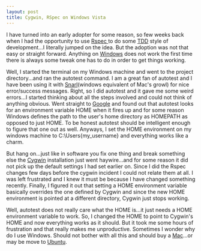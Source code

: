 ```yaml
---
layout: post
title: Cygwin, RSpec on Windows Vista
---
```


I have turned into an early adopter for some reason, so few weeks back when I had the opportunity to use [Rspec ](<http://rspec.info/>)to do some [TDD](<http://en.wikipedia.org/wiki/Test-driven_development>) style of development...I literally jumped on the idea. But the adoption was not that easy or straight forward. Anything on [Windows](<http://www.microsoft.com/windows/windows-vista/default.aspx>) does not work the first time there is always some tweak one has to do in order to get things working.

Well, I started the terminal on my Windows machine and went to the project directory...and ran the autotest command. I am a great fan of autotest and I have been using it with [Snarl](<http://www.fullphat.net/index.php>)(windows equivalent of Mac's growl) for nice error/success messages. Right, so I did autotest and it gave me some weird errors...I started thinking about all the steps involved and could not think of anything obvious. Went straight to [Google](<http://www.google.co.uk/>) and found out that autotest looks for an environment variable HOME when it fires up and for some reason Windows defines the path to the user's home directory as HOMEPATH as opposed to just HOME. To be honest autotest should be intelligent enough to figure that one out as well. Anyways, I set the HOME environment on my windows machine to C:\Users\{my\_username} and everything works like a charm.

But hang on...just like in software you fix one thing and break something else the [Cygwin](<http://www.cygwin.com/>) installation just went haywire...and for some reason it did not pick up the default settings I had set earlier on. Since I did the Rspec changes few days before the cygwin incident I could not relate them at all. I was left frustrated and I knew it must be because I have changed something recently. Finally, I figured it out that setting a HOME environment variable basically overrides the one defined by Cygwin and since the new HOME environment is pointed at a different directory, Cygwin just stops working.

Well, autotest does not really care what the HOME is...it just needs a HOME environment variable to work. So, I changed the HOME to point to Cygwin's HOME and now everything works as it should. But it took me some hours of frustration and that really makes me unproductive. Sometimes I wonder why do I use Windows. Should not bother with all this and should buy a [Mac](<http://www.apple.com/uk/mac/>)...or may be move to [Ubuntu](<http://www.ubuntu.com/>).